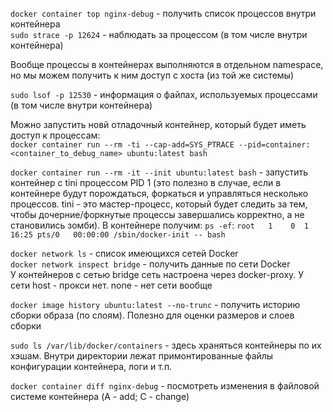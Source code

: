 `docker container top nginx-debug` - получить список процессов внутри контейнера \
`sudo strace -p 12624` - наблюдать за процессом (в том числе внутри контейнера)

Вообще процессы в контейнерах выполняются в отдельном namespace, но мы можем получить к ним доступ с хоста 
(из той же системы)

`sudo lsof -p 12530` - информация о файлах, используемых процессами (в том числе внутри контейнера)

Можно запустить новй отладочный контейнер, который будет иметь доступ к процессам: \
`docker container run --rm -ti --cap-add=SYS_PTRACE --pid=container:<container_to_debug_name> ubuntu:latest bash`

`docker container run --rm -it --init ubuntu:latest bash` - запустить контейнер с tini процессом PID 1 (это 
полезно в случае, если в контейнере будут порождаться, форкаться и управляться несколько процессов. tini - это
мастер-процесс, который будет следить за тем, чтобы дочерние/форкнутые процессы завершались корректно, а не
становились зомби). В контейнере получим: `ps -ef`: `root   1    0  1 16:25 pts/0   00:00:00 /sbin/docker-init -- bash`

`docker network ls` - список имеющихся сетей Docker \
`docker network inspect bridge` - получить данные по сети Docker \
У контейнеров с сетью bridge сеть настроена через docker-proxy. У сети host - прокси нет. none - нет сети вообще

`docker image history ubuntu:latest --no-trunc` - получить историю сборки образа (по слоям). Полезно для оценки размеров 
и слоев сборки

`sudo ls /var/lib/docker/containers` - здесь храняться контейнеры по их хэшам. Внутри директории лежат примонтированные
файлы конфигурации контейнера, логи и т.п.

`docker container diff nginx-debug` - посмотреть изменения в файловой системе контейнера (A - add; C - change)
